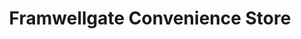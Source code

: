 ---
title: "Framwellgate Convenience Store"
url: /durham/framwellgate-convenience-store/
shop: convenience
---